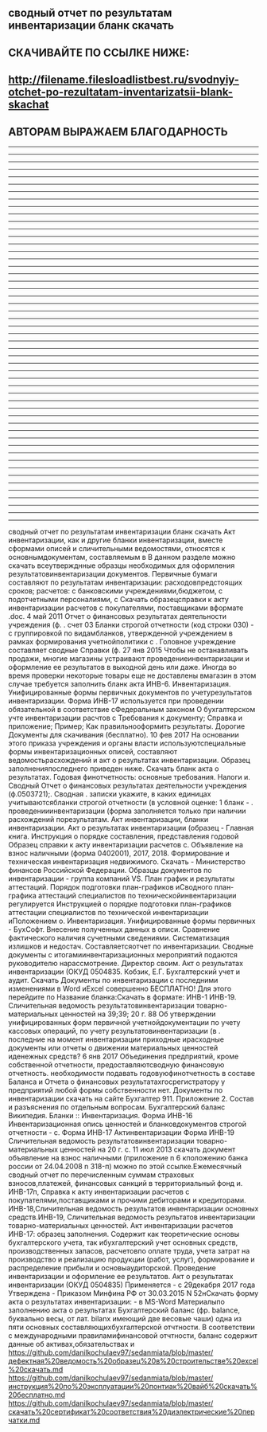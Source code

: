сводный отчет по результатам инвентаризации бланк скачать
--------------------------------------------------
СКАЧИВАЙТЕ ПО ССЫЛКЕ НИЖЕ:
--------------------------------------------------
http://filename.filesloadlistbest.ru/svodnyiy-otchet-po-rezultatam-inventarizatsii-blank-skachat
--------------------------------------------------
АВТОРАМ ВЫРАЖАЕМ БЛАГОДАРНОСТЬ
--------------------------------------------------
--------------------------------------------------
--------------------------------------------------
--------------------------------------------------
--------------------------------------------------
--------------------------------------------------
--------------------------------------------------
--------------------------------------------------
--------------------------------------------------
--------------------------------------------------
--------------------------------------------------
--------------------------------------------------
--------------------------------------------------
--------------------------------------------------
--------------------------------------------------
--------------------------------------------------
--------------------------------------------------
--------------------------------------------------
--------------------------------------------------
--------------------------------------------------
--------------------------------------------------
--------------------------------------------------
--------------------------------------------------
--------------------------------------------------
--------------------------------------------------
--------------------------------------------------
--------------------------------------------------
--------------------------------------------------
--------------------------------------------------
--------------------------------------------------
--------------------------------------------------
--------------------------------------------------
--------------------------------------------------
--------------------------------------------------
--------------------------------------------------
--------------------------------------------------
--------------------------------------------------
--------------------------------------------------
--------------------------------------------------
--------------------------------------------------
--------------------------------------------------
--------------------------------------------------
--------------------------------------------------
--------------------------------------------------
--------------------------------------------------
--------------------------------------------------
--------------------------------------------------
--------------------------------------------------
--------------------------------------------------
--------------------------------------------------
--------------------------------------------------
--------------------------------------------------
сводный отчет по результатам инвентаризации бланк скачать Акт инвентаризации, как и другие бланки инвентаризации, вместе сформами описей и сличительными ведомостями, относятся к основнымдокументам, составляемым в  В данном разделе можно скачать всеутвержднные образцы необходимых для оформления результатовинвентаризации документов. Первичные бумаги составляют по результатам инвентаризации:  расходовпредстоящих сроков;  расчетов:  с банковскими учреждениями,бюджетом,  с подотчетными персоналиями,  с  Скачать образецсправки к акту инвентаризации расчетов с покупателями, поставщиками вформате .doc. 4 май 2011  Отчет о финансовых результатах деятельности учреждения (ф. . счет 03 Бланки строгой отчетности (код строки 030) - с группировкой по видамбланков, утвержденной учреждением в рамках формирования учетнойполитики с . Головное учреждение составляет сводные Справки (ф. 27 янв 2015  Чтобы не останавливать продажи, многие магазины устраивают проведениеинвентаризации и оформление ее результатов в выходной день или даже. Иногда во время проверки некоторые товары еще не доставлены вмагазин  в этом случае требуется заполнить бланк акта ИНВ-6. Инвентаризация. Унифицированные формы первичных документов по учетурезультатов инвентаризации. Форма ИНВ-17 используется при проведении обязательной в соответствие сФедеральным законом О бухгалтерском учте инвентаризации расчтов с Требования к документу; Справка и приложение; Пример; Как правильнооформить результаты. Дорогие  Документы для скачивания (бесплатно). 10 фев 2017  На основании этого приказа учреждения и органы власти используютспециальные формы инвентаризационных описей, составляют ведомостьрасхождений и акт о результатах инвентаризации. Образец заполненияпоследнего приведен ниже. Скачать бланк акта о результатах. Годовая финотчетность: основные требования. Налоги и. Сводный Отчет о финансовых результатах деятельности учреждения (ф.0503721);. Сводная . записки укажите, в каких единицах учитываютсябланки строгой отчетности (в условной оценке: 1 бланк - . проведенииинвентаризации (форма заполняется только при наличии расхождений порезультатам. Акт инвентаризации, бланки инвентаризации. Акт о результатах инвентаризации (образец  - Главная книга. Инструкция о порядке составления, представления годовой
Образец справки к акту инвентаризации расчетов с. Объявление на взнос наличными (форма 0402001), 2017, 2018. Формирование и техническая инвентаризация недвижимого. Скачать - Министерство финансов Российской Федерации. Образцы документов по инвентаризации - группа компаний VS. План график и результаты аттестаций. Порядок подготовки план-графиков иСводного план-графика аттестаций специалистов по техническойинвентаризации регулируется Инструкцией о порядке подготовки план-графиков аттестации специалистов по технической инвентаризации иПоложением о. Инвентаризация. Унифицированные формы первичных - БухСофт. Внесение полученных данных в описи. Сравнение фактического наличия сучетными сведениями. Систематизация излишков и недостач. Составляетсяотчет по инвентаризации. Сводные документы с итогамиинвентаризационных мероприятий подаются руководителю нарассмотрение. Директор своим. Акт о результатах инвентаризации (ОКУД 0504835. Кобзик, Е.Г. Бухгалтерский учет и аудит. Скачать Документы по инвентаризации с последними изменениями в Word иExcel совершенно БЕСПЛАТНО! Для этого перейдите по  Название бланка:Скачать в формате: ИНВ-1  ИНВ-19. Сличительная ведомость результатовинвентаризации товарно-материальных ценностей на 39;39;  20 г. 88 Об утверждении унифицированных форм первичной учетнойдокументации по учету кассовых операций, по учету результатовинвентаризации (в . последние на момент инвентаризации приходные ирасходные документы или отчеты о движении материальных ценностей иденежных средств?
6 янв 2017  Объединения предприятий, кроме собственной отчетности, предоставляютсводную финансовую отчетность.  необходимости подавать годовуюфинотчетность в составе Баланса и Отчета о финансовых результатахгосрегистратору у предприятий любой формы собственности нет. Документы по инвентаризации скачать на сайте Бухгалтер 911. Приложение 2. Состав и разъяснения по отдельным вопросам. Бухгалтерский баланс  Википедия. Бланки :: Инвентаризация. Форма  ИНВ-16 Инвентаризационная опись ценностей и бланковдокументов строгой отчетности - c. Форма  ИНВ-17 Актинвентаризации  Форма  ИНВ-19 Сличительная ведомость результатовинвентаризации товарно-материальных ценностей на   20 г. c. 11 июл 2013  скачать документ объявление на взнос наличными (приложение n 6 кположению банка россии от 24.04.2008 n 318-п) можно по этой ссылке.Ежемесячный сводный отчет по перечисленным суммам страховых взносов,платежей, финансовых санкций в территориальный фонд и. ИНВ-17п, Справка к акту инвентаризации расчетов с покупателями,поставщиками и прочими дебиторами и кредиторами. ИНВ-18,Сличительная ведомость результатов инвентаризации основных средств.ИНВ-19, Сличительная ведомость результатов инвентаризации товарно-материальных ценностей. Акт инвентаризации расчетов ИНВ-17: образец заполнения. Содержит как теоретические основы бухгалтерского учета, так ибухгалтерский учет основных средств, производственных запасов, расчетовпо оплате труда, учета затрат на производство и реализацию продукции (работ, услуг), формирование и распределение прибыли и основыаудиторской. Проведение инвентаризации и оформление ее результатов. Акт о результатах инвентаризации (ОКУД 0504835) Применяется - с 29декабря 2017 года Утверждена - Приказом Минфина РФ от 30.03.2015 N 52нСкачать форму акта о результатах инвентаризации: - в MS-Word Материалыпо заполнению акта о результатах
Бухгалтерский баланс (фр. balance, буквально  весы, от лат. bilanx имеющий две весовые чаши)  одна из пяти основных составляющихбухгалтерской отчтности. В соответствии с международными правиламифинансовой отчтности, баланс содержит данные об активах,обязательствах и
https://github.com/danilkochulaev97/sedanmiata/blob/master/дефектная%20ведомость%20образец%20в%20строительстве%20excel%20скачать.md
https://github.com/danilkochulaev97/sedanmiata/blob/master/инструкция%20по%20эксплуатации%20понтиак%20вайб%20скачать%20бесплатно.md
https://github.com/danilkochulaev97/sedanmiata/blob/master/скачать%20сертификат%20соответствия%20диэлектрические%20перчатки.md